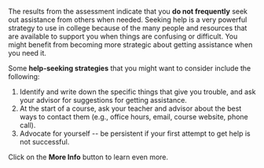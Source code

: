 The results from the assessment indicate that you **do not frequently** seek out assistance from others when needed. Seeking help is a very powerful strategy to use in college because of the many people and resources that are available to support you when things are confusing or difficult. You might benefit from becoming more strategic about getting assistance when you need it. 

Some **help-seeking strategies** that you might want to consider include the following:

1.	Identify and write down the specific things that give you trouble, and ask your advisor for suggestions for getting assistance.
2.	At the start of a course, ask your teacher and advisor about the best ways to contact them (e.g., office hours, email, course website, phone call).
3.	Advocate for yourself -- be persistent if your first attempt to get help is not successful.

Click on the **More Info** button to learn even more. 
 
